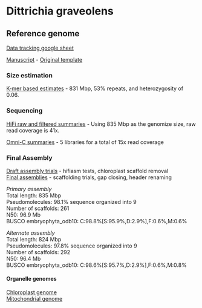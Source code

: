 # Dittrichia graveolens

## Reference genome

[Data tracking google sheet](https://docs.google.com/spreadsheets/d/10WpqEDbLMlsCtp8gftFsXScPKQhTrrIB8Kh8VTkQy2g)

[Manuscript](https://docs.google.com/document/d/1MNmYusk89dXegETUHbGTfY9m631gyJSp/edit) - [Original template](https://github.com/slmcevoy/gaviota-tarplant/blob/main/manuscript/GenomeResourceTemplateCCGP.docx)

### Size estimation

[K-mer based estimates](genome-size/README.md) - 831 Mbp, 53% repeats, and heterozygosity of 0.06.

### Sequencing

[HiFi raw and filtered summaries](sequencing/hifi/) - Using 835 Mbp as the genomize size, raw read coverage is 41x.

[Omni-C summaries](sequencing/omnic) - 5 libraries for a total of 15x read coverage

### Final Assembly 

[Draft assembly trials](assemblies/) - hifiasm tests, chloroplast scaffold removal  
[Final assemblies](scaffolding/) - scaffolding trials, gap closing, header renaming  

 *Primary assembly*  
 Total length: 835 Mbp  
 Pseudomolecules: 98.1% sequence organized into 9  
 Number of scaffolds: 261  
 N50: 96.9 Mb  
 BUSCO embryophyta_odb10: C:98.8%[S:95.9%,D:2.9%],F:0.6%,M:0.6%   

 *Alternate assembly*  
 Total length: 824 Mbp  
 Pseudomolecules: 97.8% sequence organized into 9  
 Number of scaffolds: 292  
 N50: 96.4 Mb  
 BUSCO embryophyta_odb10: C:98.6%[S:95.7%,D:2.9%],F:0.6%,M:0.8%  

#### Organelle genomes

[Chloroplast genome](chloroplast/)  
[Mitochondrial genome](mitochondria)

